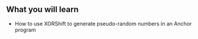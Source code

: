 ## What you will learn

- How to use XORShift to generate pseudo-random numbers in an Anchor program
